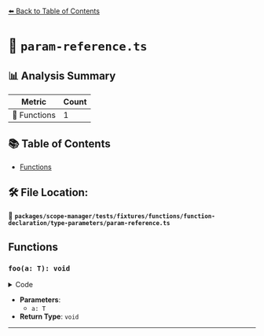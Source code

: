 [⬅️ Back to Table of Contents](../../../../../../../index.md)

# 📄 `param-reference.ts`

## 📊 Analysis Summary

| Metric | Count |
|--------|-------|
| 🔧 Functions | 1 |

## 📚 Table of Contents

- [Functions](#functions)

## 🛠️ File Location:
📂 **`packages/scope-manager/tests/fixtures/functions/function-declaration/type-parameters/param-reference.ts`**

## Functions

### `foo(a: T): void`

<details><summary>Code</summary>

```ts
function foo<T>(a: T) {}
```
</details>

- **Parameters**:
  - `a: T`
- **Return Type**: `void`

---